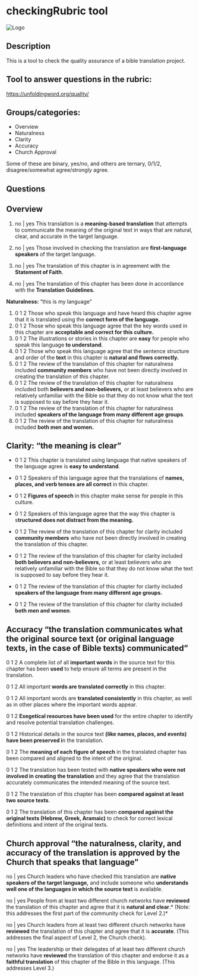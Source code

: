 # checkingRubric tool

![Logo](https://github.com/translationCoreApps/translationQuestions_Check_tool/blob/master/icon.png "translationQuestions")

Description
---
This is a tool to check the quality assurance of a bible translation project.

Tool to answer questions in the rubric:
---

https://unfoldingword.org/quality/

## Groups/categories:
- Overview
- Naturalness
- Clarity
- Accuracy
- Church Approval

Some of these are binary, yes/no, and others are ternary, 0/1/2, disagree/somewhat agree/strongly agree.


Questions
---

**Overview**
---
1. no | yes This translation is a **meaning-based translation** that attempts to communicate the meaning of the original text in ways that are natural, clear, and accurate in the target language.

2. no | yes Those involved in checking the translation are **first-language speakers** of the target language.

3. no | yes The translation of this chapter is in agreement with the **Statement of Faith**.

4. no | yes The translation of this chapter has been done in accordance with the **Translation 
Guidelines.**

**Naturalness:** “this is my language”

1. 0 1 2 Those who speak this language and have heard this chapter agree that it is translated using the **correct form of the language.**
2. 0 1 2 Those who speak this language agree that the key words used in this chapter are **acceptable and correct for this culture.**
4. 0 1 2 The illustrations or stories in this chapter are **easy** for people who speak this language **to understand**.
5. 0 1 2 Those who speak this language agree that the sentence structure and order of the **text** in this chapter is **natural and flows correctly.**
6. 0 1 2 The review of the translation of this chapter for naturalness included **community members** who have not been directly involved in creating the translation of this chapter.
7. 0 1 2 The review of the translation of this chapter for naturalness included both **believers and non-believers,** or at least believers who are relatively unfamiliar with the Bible so that they do not know what the text is supposed to say before they hear it.
8. 0 1 2 The review of the translation of this chapter for naturalness included **speakers of the language from many different age groups**.
9. 0 1 2 The review of the translation of this chapter for naturalness included **both men and women.**


**Clarity:**  “the meaning is clear” 
---
- 0 1 2 This chapter is translated using language that native speakers of the language agree is **easy to understand**.

- 0 1 2 Speakers of this language agree that the translations of **names, places, and verb tenses are all correct** in this chapter.

- 0 1 2 **Figures of speech** in this chapter make sense for people in this culture.
 
- 0 1 2 Speakers of this language agree that the way this chapter is s**tructured does not distract from the meaning.**

- 0 1 2 The review of the translation of this chapter for clarity included **community members** who have not been directly involved in creating the translation of this chapter.

- 0 1 2 The review of the translation of this chapter for clarity included **both believers and non-believers,** or at least believers who are relatively unfamiliar with the Bible so that they do not know what the text is supposed to say before they hear it.

- 0 1 2 The review of the translation of this chapter for clarity included **speakers of the language from many different age groups.**

- 0 1 2 The review of the translation of this chapter for clarity included **both men and women**.


**Accuracy**
“the translation communicates what the original source text (or original language texts, in the case of Bible texts) communicated”
---
0 1 2 A complete list of all **important words** in the source text for this chapter has been **used** to help ensure all terms are present in the translation.

0 1 2 All important **words are translated correctly** in this chapter.

0 1 2 All important words are **translated consistently** in this chapter, as well as in other places where the important words appear.

0 1 2 **Exegetical resources have been used** for the entire chapter to identify and resolve potential translation challenges.

0 1 2 Historical details in the source text **(like names, places, and events) have been preserved i**n the translation.

0 1 2 The **meaning of each figure of speech** in the translated chapter has been compared and aligned to the intent of the original.

0 1 2 The translation has been tested with **native speakers who were not involved in creating the translation** and they agree that the translation accurately communicates the intended meaning of the source text.

0 1 2 The translation of this chapter has been **compared against at least two source texts**.

0 1 2 The translation of this chapter has been **compared against the original texts (Hebrew, Greek, Aramaic)** to check for correct lexical definitions and intent of the original texts.

 **Church approval**
“the naturalness, clarity, and accuracy of the translation is approved by the Church that speaks that language”
---
no | yes Church leaders who have checked this translation are **native speakers of the target language,** and include someone who **understands well one of the languages in which the source text** is available.

no | yes People from at least two different church networks have **reviewed** the translation of this chapter and agree that it is **natural and clear**.* (Note: this addresses the first part of the community check for Level 2.)*

no | yes Church leaders from at least two different church networks have **reviewed** the translation of this chapter and agree that it is **accurate**. (This addresses the final aspect of Level 2, the Church check).

no | yes The leadership or their delegates of at least two different church networks have **reviewed** the translation of this chapter and endorse it as a **faithful translation** of this chapter of the Bible in this language. (This addresses Level 3.)


